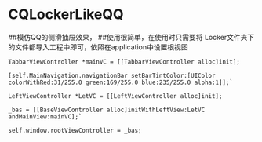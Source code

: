 # CQLockerLikeQQ
##模仿QQ的侧滑抽屉效果，
##使用很简单，在使用时只需要将 Locker文件夹下的文件都导入工程中即可，依照在application中设置根视图


`TabbarViewController *mainVC = [[TabbarViewController alloc]init];`

    [self.MainNavigation.navigationBar setBarTintColor:[UIColor colorWithRed:31/255.0 green:169/255.0 blue:235/255.0 alpha:1]];`
   
    LeftViewController *LetVC = [[LeftViewController alloc]init];
  
    _bas = [[BaseViewController alloc]initWithLeftView:LetVC andMainView:mainVC];`
   
    self.window.rootViewController = _bas;
